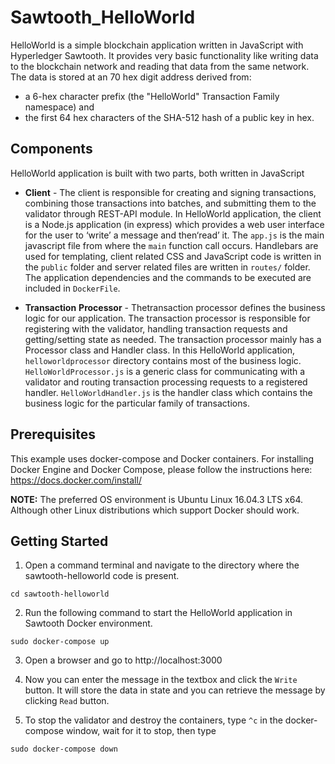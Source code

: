 # Sawtooth_HelloWorld

HelloWorld is a simple blockchain application written in JavaScript with Hyperledger Sawtooth. It provides very basic functionality like writing data to the blockchain network and reading that data from the same network. The data is stored at an 70 hex digit address derived from:

* a 6-hex character prefix (the "HelloWorld" Transaction Family namespace) and
* the first 64 hex characters of the SHA-512 hash of a public key in hex.

## Components

HelloWorld application is built with two parts, both written in JavaScript

* **Client** - The client is responsible for creating and signing transactions, combining those transactions into batches, and submitting them to the validator through REST-API module. In HelloWorld application, the client is a Node.js application (in express) which provides a web user interface for the user to ​‘write’​ a message and then ​‘read’​ it. The `app.js` is the main javascript file from where the `main` function call occurs. Handlebars are used for templating, client related CSS and JavaScript code is written in the `public` folder and server related files are written in `routes/` folder. The application dependencies and the commands to be executed are included in `DockerFile`.

* **Transaction** **Processor** - The ​transaction processor​ defines the business logic for our application. The transaction processor is responsible for registering with the validator, handling transaction requests and getting/setting state as needed. The transaction processor mainly has a Processor class and Handler class. In this HelloWorld application,​`helloworldprocessor` directory contains most of the business logic. `HelloWorldProcessor.js` is a generic class for communicating with a validator and routing transaction processing requests to a registered handler. `HelloWorldHandler.js` is the handler class which contains the business logic for the particular family of transactions. 

## Prerequisites

This example uses docker-compose and Docker containers. For installing Docker Engine and Docker Compose, please follow the instructions here: https://docs.docker.com/install/

**NOTE:** The preferred OS environment is Ubuntu Linux 16.04.3 LTS x64. Although other Linux distributions which support Docker should work.

## Getting Started

1. Open a command terminal and navigate to the directory where the sawtooth-helloworld code is present.

`cd sawtooth-helloworld`

2. Run the following command to start the HelloWorld application in Sawtooth Docker environment.

`sudo docker-compose up`

3. Open a browser and go to ​http://localhost:3000

4. Now you can enter the message in the textbox and click the `​Write`​ button. It will store the data in state and you can retrieve the message by clicking ​`Read` button.

5. To stop the validator and destroy the containers, type `^c` in the docker-compose window, wait for it to stop, then type

`sudo docker-compose down`

